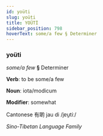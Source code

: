 ```yaml
---
id: yoüti
slug: yoüti
title: YOÜTİ
sidebar_position: 798
hoverText: some/a few § Determiner
---
```


### yoüti

*some/a few* **§** Determiner

**Verb**: to be some/a few

**Noun**: iota/modicum

**Modifier**: somewhat

Cantonese 有啲 jau di /jɐu̯tiː/

*Sino-Tibetan Language Family*